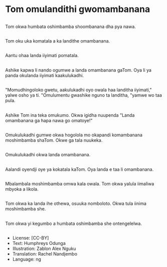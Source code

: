 # Tom omulandithi gwomambanana

##
Tom okwa humbata oshimbamba shoombanana dha pya nawa.

##
Tom oku uka komatala a ka landithe omambanana.

##
Aantu ohaa landa iiyimati pomatala.

##
Ashike kapwa li nando ogumwe a landa omambanana gaTom. Oya li ya panda okulanda iiyimati kaakulukadhi.

##
"Momudhingoloko gwetu, aakulukadhi oyo owala haa landitha iiyimati," yalwe osho ya ti. "Omulumentu gwashike nguno ta landitha, "yamwe wo taa pula.

##
Ashike Tom ina teka omukumo. Okwa igidha nuupenda "Landa omambanana ga hapa nawa go omatoye!"

##
Omukulukadhi gumwe okwa hogolola mo okapandi komambanana moshimbamba shaTom. Okwe ga tala nuukeka.

##
Omukulukadhi okwa landa omambanana.

##
Aalandi oyendji oye ya kokatala kaTom. Oya landa e taa li omambanana.

##
Mbalambala moshimbamba omwa kala owala. Tom okwa yalula iimaliwa mbyoka a likola.

##
Tom okwa ka landa ihe othewa, osuuka nomboloto. Okwa tula iinima moshimbamba she.

##
Tom okwa yi kegumbo a humbata oshimbamba she ontengelelwa.

##
* License: [CC-BY]
* Text: Humphreys Odunga
* Illustration: Zablon Alex Nguku
* Translation: Rachel Nandjembo
* Language: ng
